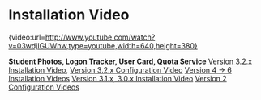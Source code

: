 # Installation Video

{video:url=http://www.youtube.com/watch?v=03wdjIGUWhw,type=youtube,width=640,height=380}

**[Student Photos](Student-Photos), [Logon Tracker](Logon-Tracker), [User Card](User-Card), [Quota Service](Quota-Service)**
[Version 3.2.x Installation Video](Version-3.2.x-Installation-Video), [Version 3.2.x Configuration Video](Version-3.2.x-Configuration-Video)
[Version 4 -> 6 Installation Videos](Version-4--_-6-Installation-Videos)
[Version 3.1.x, 3.0.x Installation Video](Version-3.1.x,-3.0.x-Installation-Video)
[Version 2 Configuration Videos](Version-2-Configuration-Videos)